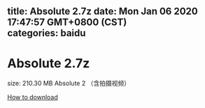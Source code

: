 
title: Absolute 2.7z
date: Mon Jan 06 2020 17:47:57 GMT+0800 (CST)    
categories: baidu
---

# Absolute 2.7z
size: 210.30 MB
 Absolute 2 （含拍摄视频）
 

[How to download](https://bpcam.bemobtrk.com/go/2ceec3aa-1ca2-46d6-b9ff-aaa5c184517c?jno=3270)